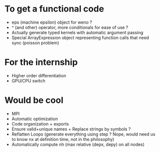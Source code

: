# To get a functional code
- eps (machine epsilon) object for weno ?
- ^ (and other) operator, more conditionals for ease of use ?
- Actually generate typed kernels with automatic argument passing
- Special ArrayExpression object representing function calls that need sync (poisson problem)

# For the internship
- Higher order differentiation
- GPU/CPU switch

# Would be cool
- MPI
- Automatic optimization
- Code organization + exports
- Ensure valid+unique names + Replace strings by symbols ?
- Reflatten Loops (generate everything using step ? Nope, would need us to know nx at definition time, not in the philosophy)
- Automatically compute nh (max relative (depx, depy) on all nodes)
